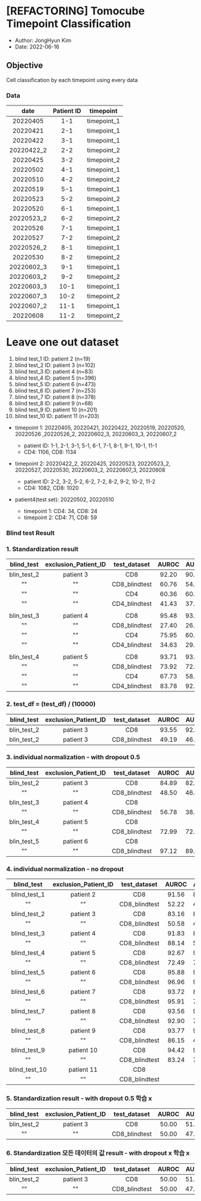 # [REFACTORING] Tomocube Timepoint Classification 
- Author: JongHyun Kim
- Date: 2022-06-16

## Objective 
Cell classification by each timepoint using every data 

### Data 

|date|Patient ID|timepoint
|:---:|:---:|:---:|
|20220405|1-1|timepoint_1|
|20220421|2-1|timepoint_1|
|20220422|3-1|timepoint_1|
|20220422_2|2-2|timepoint_2|
|20220425|3-2|timepoint_2|
|20220502|4-1|timepoint_1|
|20220510|4-2|timepoint_2|
|20220519|5-1|timepoint_1|
|20220523|5-2|timepoint_2|
|20220520|6-1|timepoint_1|
|20220523_2|6-2|timepoint_2|
|20220526|7-1|timepoint_1|
|20220527|7-2|timepoint_2|
|20220526_2|8-1|timepoint_1|
|20220530|8-2|timepoint_2|
|20220602_3|9-1|timepoint_1|
|20220603_2|9-2|timepoint_2|
|20220603_3|10-1|timepoint_1|
|20220607_3|10-2|timepoint_2|
|20220607_2|11-1|timepoint_1|
|20220608|11-2|timepoint_2|

# Leave one out dataset 
1) blind test_1 ID: patient 2 (n=19)
2) blind test_2 ID: patient 3 (n=102)
3) blind test_3 ID: patient 4 (n=83)
4) blind test_4 ID: patient 5 (n=396)
5) blind test_5 ID: patient 6 (n=473)
6) blind test_6 ID: patient 7 (n=253)
7) blind test_7 ID: patient 8 (n=378)
8) blind test_8 ID: patient 9 (n=68)
9) blind test_9 ID: patient 10 (n=201)
10) blind test_10 ID: patient 11 (n=203)

- timepoint 1: 20220405, 20220421, 20220422, 20220519, 20220520, 20220526 ,20220526_2, 20220602_3, 20220603_3, 20220607_2
    - patient ID: 1-1, 2-1, 3-1, 5-1, 6-1, 7-1, 8-1, 9-1, 10-1, 11-1
    - CD4: 1106, CD8: 1134
    
- timepoint 2: 20220422_2, 20220425, 20220523, 20220523_2, 20220527, 20220530, 20220603_2, 20220607_3, 20220608
    - patient ID: 2-2, 3-2, 5-2, 6-2, 7-2, 8-2, 9-2, 10-2, 11-2 
    - CD4: 1082, CD8: 1020


- patient4(test set): 20220502, 20220510 
    - timepoint 1: CD4: 34, CD8: 24
    - timepoint 2: CD4: 71, CD8: 59


### Blind test Result 

### 1. Standardization result 
|blind_test|exclusion_Patient_ID|test_dataset|AUROC|AUPR|ACC|loss
|:---:|:---:|:---:|:---:|:---:|:---:|:---:|
|blin_test_2|patient 3|CD8|92.20|90.90|92.06|0.300
|""|""|CD8_blindtest|60.76|54.31|61.76|0.80
|""|""|CD4|60.36|60.12|60.18|0.78
|""|""|CD4_blindtest|41.43|37.18|39.58|1.366
||
|blin_test_3|patient 4|CD8|95.48|93.30|93.98|
|""|""|CD8_blindtest|27.40|26.57|48.19|
|""|""|CD4|75.95|60.80|66.82|
|""|""|CD4_blindtest|34.63|29.07|37.14|
||
|blin_test_4|patient 5|CD8|93.71|93.46|93.51|0.275
|""|""|CD8_blindtest|73.92|72.61|73.48|0.50
|""|""|CD4|67.73|58.07|66.67|0.557
|""|""|CD4_blindtest|83.78|92.65|87.19|0.31

### 2. test_df = (test_df) / (10000)
|blind_test|exclusion_Patient_ID|test_dataset|AUROC|AUPR|ACC|loss
|:---:|:---:|:---:|:---:|:---:|:---:|:---:|
|blin_test_2|patient 3|CD8|93.55|92.20|93.46|0.27
|blin_test_2|patient 3|CD8_blindtest|49.19|46.77|51.96|1.027

### 3. individual normalization - with dropout 0.5 
|blind_test|exclusion_Patient_ID|test_dataset|AUROC|AUPR|ACC|loss
|:---:|:---:|:---:|:---:|:---:|:---:|:---:|
|blin_test_2|patient 3|CD8|84.89|82.90|84.58|0.48
|""|""|CD8_blindtest|48.50|46.46|50.98|0.77
|blin_test_3|patient 4|CD8||||
|""|""|CD8_blindtest|56.78|38.80|72.29|0.63
|blin_test_4|patient 5|CD8||||
|""|""|CD8_blindtest|72.99|72.85|72.47|0.81
|blin_test_5|patient 6|CD8||||
|""|""|CD8_blindtest|97.12|89.87|90.70|0.303


### 4. individual normalization - no dropout 
|blind_test|exclusion_Patient_ID|test_dataset|AUROC|AUPR|ACC|loss
|:---:|:---:|:---:|:---:|:---:|:---:|:---:|
|blind_test_1|patient 2|CD8|91.56|89.27|91.44|0.35
|""|""|CD8_blindtest|52.22|47.37|47.37|0.85
|blind_test_2|patient 3|CD8|83.16|81.89|82.71|0.49
|""|""|CD8_blindtest|50.58|47.37|52.94|0.79
|blind_test_3|patient 4|CD8|91.83|86.63|89.35|0.46
|""|""|CD8_blindtest|88.14|51.12|75.90|0.54
|blind_test_4|patient 5|CD8|92.67|92.46|92.43|0.29
|""|""|CD8_blindtest|72.49|72.37|71.97|0.91
|blind_test_5|patient 6|CD8|95.88|92.31|92.13|0.32
|""|""|CD8_blindtest|96.96|90.19|91.12|0.27
|blind_test_6|patient 7|CD8|93.72|89.87|90.45|0.40
|""|""|CD8_blindtest|95.91|77.88|81.03|0.44
|blind_test_7|patient 8|CD8|93.56|92.39|93.05|0.35
|""|""|CD8_blindtest|92.90|73.38|71.69|0.4933
|blind_test_8|patient 9|CD8|93.77|90.42|92.20|0.31
|""|""|CD8_blindtest|86.15|49.74|79.41|0.44
|blind_test_9|patient 10|CD8|94.42|94.05|94.63|0.25
|""|""|CD8_blindtest|83.24|74.57|81.59|0.60
|blind_test_10|patient 11|CD8||||
|""|""|CD8_blindtest||||







### 5. Standardization result - with dropout 0.5 학습 x 
|blind_test|exclusion_Patient_ID|test_dataset|AUROC|AUPR|ACC|loss
|:---:|:---:|:---:|:---:|:---:|:---:|:---:|
|blin_test_2|patient 3|CD8|50.00|51.87|51.87|2.01
|""|""|CD8_blindtest|50.00|47.06|47.06|2.22

### 6. Standardization 모든 데이터의 값 result - with dropout x  학습 x 
|blind_test|exclusion_Patient_ID|test_dataset|AUROC|AUPR|ACC|loss
|:---:|:---:|:---:|:---:|:---:|:---:|:---:|
|blin_test_2|patient 3|CD8|50.00|51.87|51.87|2.01
|""|""|CD8_blindtest|50.00|47.06|47.06|1.84